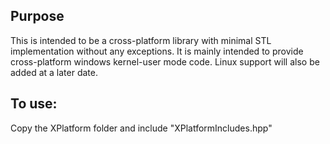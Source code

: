 
## Purpose
This is intended to be a cross-platform library with minimal STL implementation without any exceptions. It is mainly intended to provide cross-platform windows kernel-user mode code. Linux support will also be added at a later date.


## To use:
Copy the XPlatform folder and include "XPlatformIncludes.hpp"